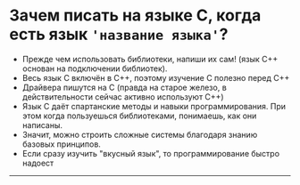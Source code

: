 # Зачем писать на языке С, когда есть язык `'название языка'`?

- Прежде чем использовать библиотеки, напиши их сам! (язык С++ основан на подключении библиотек). 
- Весь язык C включён в C++, поэтому изучение C полезно перед C++
- Драйвера пишутся на С (правда на старое железо, в действительности сейчас активно используют C++)
- Язык C даёт спартанские методы и навыки программирования. При этом когда пользуешься библиотеками, понимаешь, как они написаны.
- Значит, можно строить сложные системы благодаря знанию базовых принципов.
- Если сразу изучить "вкусный язык", то программирование быстро надоест
***

